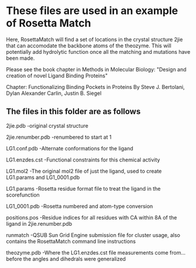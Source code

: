 # These files are used in an example of Rosetta Match

Here, RosettaMatch will find a set of locations in the crystal structure 2jie
that can accomodate the backbone atoms of the theozyme. This will potentially 
add hydrolytic function once all the matching and mutations have been made.

Please see the book chapter in Methods in Molecular Biology:
"Design and creation of novel Ligand Binding Proteins"

Chapter: Functionalizing Binding Pockets in Proteins
By Steve J. Bertolani,
   Dylan Alexander Carlin,
   Justin B. Siegel


## The files in this folder are as follows

2jie.pdb		-original crystal structure

2jie.renumber.pdb	-renumbered to start at 1

LG1.conf.pdb		-Alternate conformations for the ligand

LG1.enzdes.cst		-Functional constraints for this chemical activity

LG1.mol2		-The original mol2 file of just the ligand, used to create LG1.params and LG1_0001.pdb

LG1.params		-Rosetta residue format file to treat the ligand in the scorefunction

LG1_0001.pdb		-Rosetta numbered and atom-type conversion

positions.pos		-Residue indices for all residues with CA within 8A of the ligand in 2jie.renumber.pdb

runmatch		-QSUB Sun Grid Engine submission file for cluster usage, also contains the RosettaMatch
				command line instructions

theozyme.pdb		-Where the LG1.enzdes.cst file measurements come from... before the angles and dihedrals 
				were generalized

